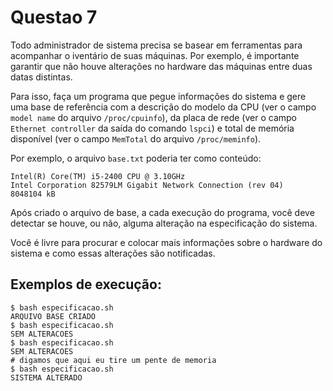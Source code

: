 # Questao 7

Todo administrador de sistema precisa se basear em ferramentas para acompanhar o iventário de suas máquinas. Por exemplo, é importante garantir que não houve alterações no hardware das máquinas entre duas datas distintas.

Para isso, faça um programa que pegue informações do sistema e gere uma base de referência com a descrição do modelo da CPU (ver o campo `model name` do arquivo `/proc/cpuinfo`), da placa de rede (ver o campo `Ethernet controller` da saída do comando `lspci`) e total de memória disponível (ver o campo `MemTotal` do arquivo `/proc/meminfo`).

Por exemplo, o arquivo `base.txt` poderia ter como conteúdo:

```
Intel(R) Core(TM) i5-2400 CPU @ 3.10GHz
Intel Corporation 82579LM Gigabit Network Connection (rev 04)
8048104 kB
```

Após criado o arquivo de base, a cada execução do programa, você deve detectar se houve, ou não, alguma alteração na especificação do sistema.

Você é livre para procurar e colocar mais informações sobre o hardware do sistema e como essas alterações são notificadas.

Exemplos de execução:
---------------------

```
$ bash especificacao.sh
ARQUIVO BASE CRIADO
$ bash especificacao.sh
SEM ALTERACOES
$ bash especificacao.sh
SEM ALTERACOES
# digamos que aqui eu tire um pente de memoria
$ bash especificacao.sh
SISTEMA ALTERADO
```
